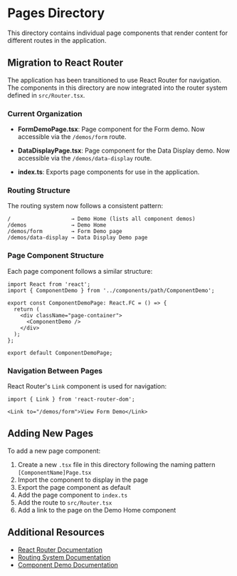 # Pages Directory

This directory contains individual page components that render content for different routes in the application.

## Migration to React Router

The application has been transitioned to use React Router for navigation. The components in this directory are now integrated into the router system defined in `src/Router.tsx`.

### Current Organization

- **FormDemoPage.tsx**: Page component for the Form demo. Now accessible via the `/demos/form` route.

- **DataDisplayPage.tsx**: Page component for the Data Display demo. Now accessible via the `/demos/data-display` route.

- **index.ts**: Exports page components for use in the application.

### Routing Structure

The routing system now follows a consistent pattern:

```
/                   → Demo Home (lists all component demos)
/demos              → Demo Home
/demos/form         → Form Demo page
/demos/data-display → Data Display Demo page
```

### Page Component Structure

Each page component follows a similar structure:

```tsx
import React from 'react';
import { ComponentDemo } from '../components/path/ComponentDemo';

export const ComponentDemoPage: React.FC = () => {
  return (
    <div className="page-container">
      <ComponentDemo />
    </div>
  );
};

export default ComponentDemoPage;
```

### Navigation Between Pages

React Router's `Link` component is used for navigation:

```tsx
import { Link } from 'react-router-dom';

<Link to="/demos/form">View Form Demo</Link>
```

## Adding New Pages

To add a new page component:

1. Create a new `.tsx` file in this directory following the naming pattern `[ComponentName]Page.tsx`
2. Import the component to display in the page
3. Export the page component as default
4. Add the page component to `index.ts`
5. Add the route to `src/Router.tsx`
6. Add a link to the page on the Demo Home component

## Additional Resources

- [React Router Documentation](https://reactrouter.com/en/main)
- [Routing System Documentation](../../docs/routing/README.md)
- [Component Demo Documentation](../../docs/components/README.md) 